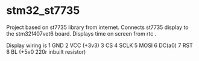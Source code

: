 # stm32_st7735
Project based on st7735 library from internet.
Connects st7735 display to the stm32f407vet6 board.
Displays time on screen from rtc . 

Display wiring is
1 GND
2 VCC (+3v3)
3 CS
4 SCLK
5 MOSI
6 DC(a0)
7 RST
8 BL (+5v0 220r inbuilt resistor)
